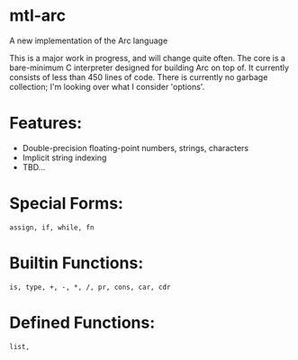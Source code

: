mtl-arc
=======
A new implementation of the Arc language

This is a major work in progress, and will change quite often. The core is a bare-minimum C interpreter designed for building Arc on top of. It currently consists of less than 450 lines of code. There is currently no garbage collection; I'm looking over what I consider 'options'.

Features:
=========
* Double-precision floating-point numbers, strings, characters
* Implicit string indexing
* TBD...

Special Forms:
==============
```assign, if, while, fn```

Builtin Functions:
==================
```is, type, +, -, *, /, pr, cons, car, cdr```

Defined Functions:
==================
``` list, ```